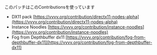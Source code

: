 このパッチはこのContributionsを使っています
- DX11 pack [https://vvvv.org/contribution/directx11-nodes-alpha](https://vvvv.org/contribution/directx11-nodes-alpha)
- Instance Noodles [https://vvvv.org/contribution/instance-noodles](https://vvvv.org/contribution/instance-noodles)
- Fog from Depthbuffer dx11 [https://vvvv.org/contribution/fog-from-depthbuffer-dx11](https://vvvv.org/contribution/fog-from-depthbuffer-dx11)
